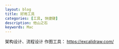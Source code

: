 ```yaml
---
layout: blog
title: 好用工具
categories: [工具, 快捷键]
description: 他山之石
keywords: Mac
---
```


架构设计、流程设计
作图工具：  https://excalidraw.com/ 
